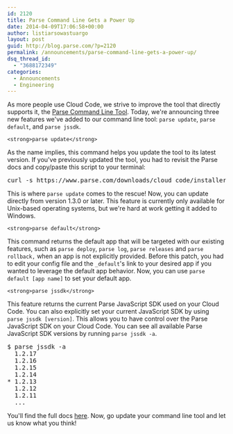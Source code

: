 ```yaml
---
id: 2120
title: Parse Command Line Gets a Power Up
date: 2014-04-09T17:06:58+00:00
author: listiarsowastuargo
layout: post
guid: http://blog.parse.com/?p=2120
permalink: /announcements/parse-command-line-gets-a-power-up/
dsq_thread_id:
  - "3688172349"
categories:
  - Announcements
  - Engineering
---
```

As more people use Cloud Code, we strive to improve the tool that directly supports it, the [Parse Command Line Tool](https://parse.com/docs/cloud_code_guide#started). Today, we're announcing three new features we've added to our command line tool: `parse update`, `parse default`, and `parse jssdk`.

`<strong>parse update</strong>`

As the name implies, this command helps you update the tool to its latest version. If you've previously updated the tool, you had to revisit the Parse docs and copy/paste this script to your terminal:

<pre class="brush: bash gutter: false">curl -s https://www.parse.com/downloads/cloud_code/installer.sh | sudo /bin/bash</pre>

This is where `parse update` comes to the rescue! Now, you can update directly from version 1.3.0 or later. This feature is currently only available for Unix-based operating systems, but we're hard at work getting it added to Windows.

`<strong>parse default</strong>`

This command returns the default app that will be targeted with our existing features, such as `parse deploy`, `parse log`, `parse releases` and `parse rollback,` when an app is not explicitly provided. Before this patch, you had to edit your config file and the `_default`'s link to your desired app if you wanted to leverage the default app behavior. Now, you can use `parse default [app name]` to set your default app.

`<strong>parse jssdk</strong>`

This feature returns the current Parse JavaScript SDK used on your Cloud Code. You can also explicitly set your current JavaScript SDK by using `parse jssdk [version]`. This allows you to have control over the Parse JavaScript SDK on your Cloud Code. You can see all available Parse JavaScript SDK versions by running `parse jssdk -a`.

<pre class="brush: bash gutter: false">$ parse jssdk -a
  1.2.17
  1.2.16
  1.2.15
  1.2.14
* 1.2.13
  1.2.12
  1.2.11
  ...</pre>

You'll find the full docs [here](https://parse.com/docs/cloud_code_guide#clt). Now, go update your command line tool and let us know what you think!
